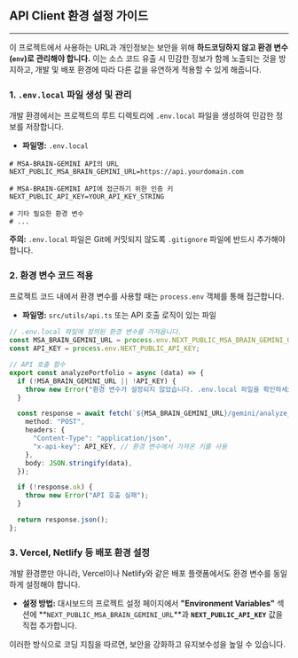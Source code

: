 ## API Client 환경 설정 가이드

-----

이 프로젝트에서 사용하는 URL과 개인정보는 보안을 위해 **하드코딩하지 않고 환경 변수(`env`)로 관리해야 합니다.** 이는 소스 코드 유출 시 민감한 정보가 함께 노출되는 것을 방지하고, 개발 및 배포 환경에 따라 다른 값을 유연하게 적용할 수 있게 해줍니다.

### **1. `.env.local` 파일 생성 및 관리**

개발 환경에서는 프로젝트의 루트 디렉토리에 `.env.local` 파일을 생성하여 민감한 정보를 저장합니다.

  * **파일명:** `.env.local`

<!-- end list -->

```properties
# MSA-BRAIN-GEMINI API의 URL
NEXT_PUBLIC_MSA_BRAIN_GEMINI_URL=https://api.yourdomain.com

# MSA-BRAIN-GEMINI API에 접근하기 위한 인증 키
NEXT_PUBLIC_API_KEY=YOUR_API_KEY_STRING

# 기타 필요한 환경 변수
# ...
```

**주의:** `.env.local` 파일은 Git에 커밋되지 않도록 `.gitignore` 파일에 반드시 추가해야 합니다.

### **2. 환경 변수 코드 적용**

프로젝트 코드 내에서 환경 변수를 사용할 때는 `process.env` 객체를 통해 접근합니다.

  * **파일명:** `src/utils/api.ts` 또는 API 호출 로직이 있는 파일

<!-- end list -->

```typescript
// .env.local 파일에 정의된 환경 변수를 가져옵니다.
const MSA_BRAIN_GEMINI_URL = process.env.NEXT_PUBLIC_MSA_BRAIN_GEMINI_URL;
const API_KEY = process.env.NEXT_PUBLIC_API_KEY;

// API 호출 함수
export const analyzePortfolio = async (data) => {
  if (!MSA_BRAIN_GEMINI_URL || !API_KEY) {
    throw new Error("환경 변수가 설정되지 않았습니다. .env.local 파일을 확인하세요.");
  }

  const response = await fetch(`${MSA_BRAIN_GEMINI_URL}/gemini/analyze_portfolio`, {
    method: "POST",
    headers: {
      "Content-Type": "application/json",
      "x-api-key": API_KEY, // 환경 변수에서 가져온 키를 사용
    },
    body: JSON.stringify(data),
  });

  if (!response.ok) {
    throw new Error("API 호출 실패");
  }

  return response.json();
};
```

### **3. Vercel, Netlify 등 배포 환경 설정**

개발 환경뿐만 아니라, Vercel이나 Netlify와 같은 배포 플랫폼에서도 환경 변수를 동일하게 설정해야 합니다.

  * **설정 방법:** 대시보드의 프로젝트 설정 페이지에서 **"Environment Variables"** 섹션에 \*\*`NEXT_PUBLIC_MSA_BRAIN_GEMINI_URL`\*\*과 **`NEXT_PUBLIC_API_KEY`** 값을 직접 추가합니다.

이러한 방식으로 코딩 지침을 따르면, 보안을 강화하고 유지보수성을 높일 수 있습니다.